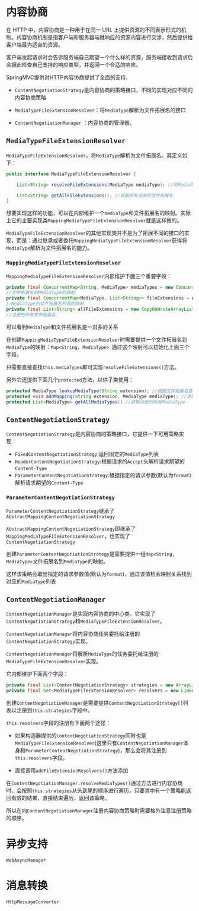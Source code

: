 # 内容协商

在 HTTP 中，内容协商是一种用于在同一 URL 上提供资源的不同表示形式的机制。内容协商机制是指客户端和服务器端就响应的资源内容进行交涉，然后提供给客户端最为适合的资源。

客户端发起请求时会告诉服务端自己期望一个什么样的资源，服务端接收到请求后会据此检查自己支持的响应类型，并返回一个合适的响应。

SpringMVC提供对HTTP内容协商提供了全面的支持:

* `ContentNegotiationStrategy`是内容协商的策略接口，不同的实现对应不同的内容协商策略

* `MediaTypeFileExtensionResolver`：将`MediaType`解析为文件拓展名的接口

* `ContentNegotiationManager` ：内容协商的管理器。

## `MediaTypeFileExtensionResolver`

`MediaTypeFileExtensionResolver`，将`MediaType`解析为文件拓展名。其定义如下：

~~~java
public interface MediaTypeFileExtensionResolver {

	List<String> resolveFileExtensions(MediaType mediaType); //将MediaType解析为对应的文件拓展名列表，例如："application/json" 解析为 "json"

	List<String> getAllFileExtensions(); //获取所有注册的文件拓展名
}

~~~

想要实现这样的功能，可以在内部维护一个`mediaType`和文件拓展名的映射。实际上它的主要实现类`MappingMediaTypeFileExtensionResolver`就是这样做的。

`MediaTypeFileExtensionResolver`的其他实现类并不是为了拓展不同的接口的实现，而是：通过继承或者委托`MappingMediaTypeFileExtensionResolver`获得将`MediaType`解析为文件拓展名的能力。

### `MappingMediaTypeFileExtensionResolver`

`MappingMediaTypeFileExtensionResolver`内部维护下面三个重要字段：

~~~java
private final ConcurrentMap<String, MediaType> mediaTypes = new ConcurrentHashMap<>(64);
//文件拓展名到MediaType的映射
private final ConcurrentMap<MediaType, List<String>> fileExtensions = new ConcurrentHashMap<>(64);
//MediaType到文件拓展名列表的映射
private final List<String> allFileExtensions = new CopyOnWriteArrayList<>();
//注册的所有文件拓展名
~~~

可以看到`MediaType`和文件拓展名是一对多的关系

在创建`MappingMediaTypeFileExtensionResolver`时需要提供一个文件拓展名到`MediaType`的映射：`Map<String, MediaType> `通过这个映射可以初始化上面三个字段。

只需要直接查找`this.mediaTypes`即可实现`resolveFileExtensions()`方法。

另外它还提供下面几个`protected`方法，以供子类使用：

~~~java
protected MediaType lookupMediaType(String extension); //根据文件拓展名查找MediaType
protected void addMapping(String extension, MediaType mediaType); //添加一个扩展名到MediaType的映射，忽略映射已存在的情况
protected List<MediaType> getAllMediaTypes() //获取注册的所有MediaType
~~~

## `ContentNegotiationStrategy`

`ContentNegotiationStrategy`是内容协商的策略接口，它提供一下可用策略实现：

* `FixedContentNegotiationStrategy`:返回固定的`MediaType`列表
* `HeaderContentNegotiationStrategy`:根据请求的`Accept`头解析请求期望的`Content-Type`
* `ParameterContentNegotiationStrategy`:根据指定的请求参数(默认为`format`)解析请求期望的`Content-Type`

### `ParameterContentNegotiationStrategy`

`ParameterContentNegotiationStrategy`继承了`AbstractMappingContentNegotiationStrategy`

`AbstractMappingContentNegotiationStrategy`即继承了`MappingMediaTypeFileExtensionResolver`，也实现了`ContentNegotiationStrategy`

创建`ParameterContentNegotiationStrategy`是需要提供一组`Map<String, MediaType>`文件拓展名到`MediaType`的映射。

这样该策略会取出指定的请求参数值(默认为`format`)，通过该值检索映射关系找到对应的`MediaType`列表

## `ContentNegotiationManager`

`ContentNegotiationManager`是实现内容协商的中心类。它实现了`ContentNegotiationStrategy`和`MediaTypeFileExtensionResolver`。

`ContentNegotiationManager`将内容协商任务委托给注册的`ContentNegotiationStrategy`实现。

`ContentNegotiationManager`将解析`MediaType`的任务委托给注册的`MediaTypeFileExtensionResolver`实现。

它内部维护下面两个字段：

~~~java
private final List<ContentNegotiationStrategy> strategies = new ArrayList<>();
private final Set<MediaTypeFileExtensionResolver> resolvers = new LinkedHashSet<>();
~~~

创建`ContentNegotiationManager`是需要提供`ContentNegotiationStrategy[]`列表以注册到`this.strategies`字段中。

`this.resolvers`字段的注册有下面两个途径：

* 如果构造器提供的`ContentNegotiationStrategy`同时也是`MediaTypeFileExtensionResolver`(这里只有`ContentNegotiationManager`本身和`ParameterContentNegotiationStrategy`)，那么会将其注册到`this.resolvers`字段。

* 直接调用`addFileExtensionResolvers()`方法添加

在`ContentNegotiationManager.resolveMediaTypes()`通过方法进行内容协商时，会按照`this.strategies`从头到尾的顺序进行遍历，只要其中有一个策略能返回有效的结果，直接结束遍历，返回该策略。

所以在向`ContentNegotiationManager`注册内容协商策略时需要格外注意注册策略的顺序。

# 异步支持

`WebAsyncManager`



# 消息转换

`HttpMessageConverter`

